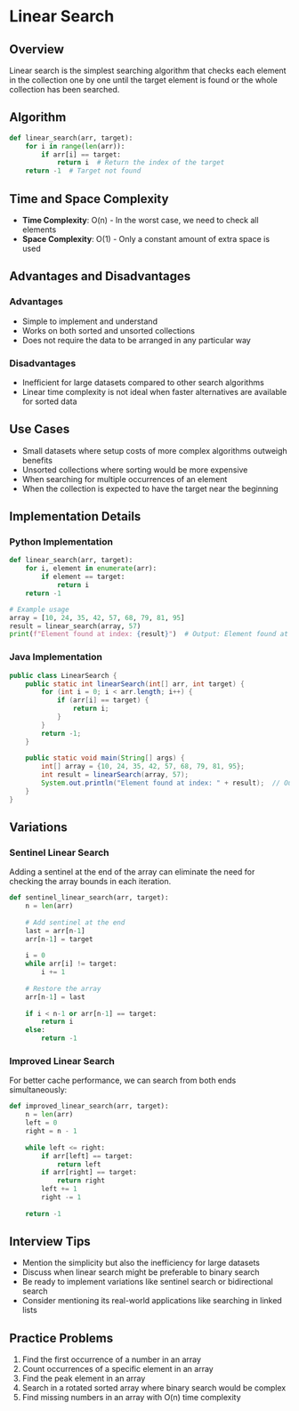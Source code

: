 # Linear Search

## Overview

Linear search is the simplest searching algorithm that checks each element in the collection one by one until the target element is found or the whole collection has been searched.

## Algorithm

```python
def linear_search(arr, target):
    for i in range(len(arr)):
        if arr[i] == target:
            return i  # Return the index of the target
    return -1  # Target not found
```

## Time and Space Complexity

- **Time Complexity**: O(n) - In the worst case, we need to check all elements
- **Space Complexity**: O(1) - Only a constant amount of extra space is used

## Advantages and Disadvantages

### Advantages
- Simple to implement and understand
- Works on both sorted and unsorted collections
- Does not require the data to be arranged in any particular way

### Disadvantages
- Inefficient for large datasets compared to other search algorithms
- Linear time complexity is not ideal when faster alternatives are available for sorted data

## Use Cases

- Small datasets where setup costs of more complex algorithms outweigh benefits
- Unsorted collections where sorting would be more expensive
- When searching for multiple occurrences of an element
- When the collection is expected to have the target near the beginning

## Implementation Details

### Python Implementation

```python
def linear_search(arr, target):
    for i, element in enumerate(arr):
        if element == target:
            return i
    return -1

# Example usage
array = [10, 24, 35, 42, 57, 68, 79, 81, 95]
result = linear_search(array, 57)
print(f"Element found at index: {result}")  # Output: Element found at index: 4
```

### Java Implementation

```java
public class LinearSearch {
    public static int linearSearch(int[] arr, int target) {
        for (int i = 0; i < arr.length; i++) {
            if (arr[i] == target) {
                return i;
            }
        }
        return -1;
    }
    
    public static void main(String[] args) {
        int[] array = {10, 24, 35, 42, 57, 68, 79, 81, 95};
        int result = linearSearch(array, 57);
        System.out.println("Element found at index: " + result);  // Output: Element found at index: 4
    }
}
```

## Variations

### Sentinel Linear Search

Adding a sentinel at the end of the array can eliminate the need for checking the array bounds in each iteration.

```python
def sentinel_linear_search(arr, target):
    n = len(arr)
    
    # Add sentinel at the end
    last = arr[n-1]
    arr[n-1] = target
    
    i = 0
    while arr[i] != target:
        i += 1
    
    # Restore the array
    arr[n-1] = last
    
    if i < n-1 or arr[n-1] == target:
        return i
    else:
        return -1
```

### Improved Linear Search

For better cache performance, we can search from both ends simultaneously:

```python
def improved_linear_search(arr, target):
    n = len(arr)
    left = 0
    right = n - 1
    
    while left <= right:
        if arr[left] == target:
            return left
        if arr[right] == target:
            return right
        left += 1
        right -= 1
    
    return -1
```

## Interview Tips

- Mention the simplicity but also the inefficiency for large datasets
- Discuss when linear search might be preferable to binary search
- Be ready to implement variations like sentinel search or bidirectional search
- Consider mentioning its real-world applications like searching in linked lists

## Practice Problems

1. Find the first occurrence of a number in an array
2. Count occurrences of a specific element in an array
3. Find the peak element in an array
4. Search in a rotated sorted array where binary search would be complex
5. Find missing numbers in an array with O(n) time complexity
